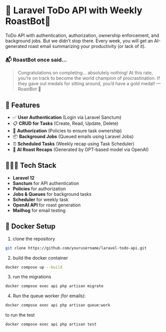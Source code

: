 # 📝 Laravel ToDo API with Weekly RoastBot🤖

ToDo API with authentication, authorization, ownership enforcement, and background jobs.
But we didn’t stop there. Every week, you will get an AI-generated roast email summarizing your productivity (or lack of it).

### 📬 RoastBot once said...

> Congratulations on completing... absolutely nothing! At this rate, you’re on track to become the world champion of procrastination. If they gave out medals for sitting around, you’d have a gold medal! 
> — RoastBot 🤖

## 🚀 Features

- ✅ **User Authentication** (Login via Laravel Sanctum)
- 📋 **CRUD for Tasks** (Create, Read, Update, Delete)
- 🔐 **Authorization** (Policies to ensure task ownership)
- 📦 **Background Jobs** (Queued emails using Laravel Jobs)
- ⏰ **Scheduled Tasks** (Weekly recap using Task Scheduler)
- 🤖 **AI Roast Recaps** (Generated by GPT-based model via OpenAI)

## 👩🏻‍💻 Tech Stack

- **Laravel 12**
- **Sanctum** for API authentication
- **Policies** for authorization
- **Jobs & Queues** for background tasks
- **Scheduler** for weekly task
- **OpenAI API** for roast generation
- **Mailhog** for email testing

## 🐳 Docker Setup

1. clone the repository
```bash
git clone https://github.com/yourusername/laravel-todo-api.git
```

2. build the docker container
```bash
docker compose up --build
```

3. run the migrations
```bash
docker compose exec api php artisan migrate
```

4. Run the queue worker (for emails):
```bash
docker compose exec api php artisan queue:work
```
to run the test
```bash
docker compose exec api php artisan test
```


